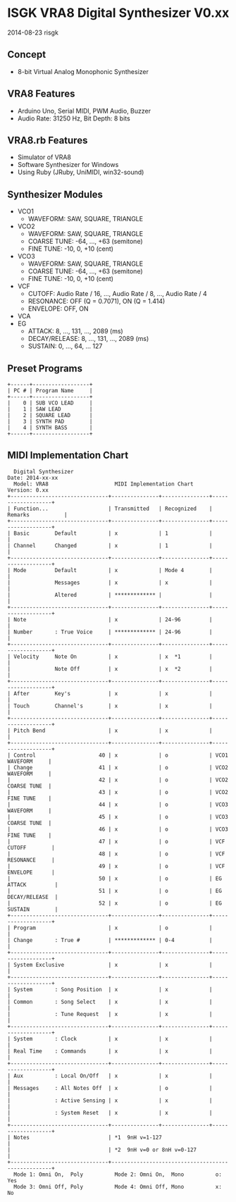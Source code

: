 # ISGK VRA8 Digital Synthesizer V0.xx

2014-08-23 risgk

## Concept

- 8-bit Virtual Analog Monophonic Synthesizer

## VRA8 Features

- Arduino Uno, Serial MIDI, PWM Audio, Buzzer
- Audio Rate: 31250 Hz, Bit Depth: 8 bits

## VRA8.rb Features

- Simulator of VRA8
- Software Synthesizer for Windows
- Using Ruby (JRuby, UniMIDI, win32-sound)

## Synthesizer Modules

- VCO1
    - WAVEFORM: SAW, SQUARE, TRIANGLE
- VCO2
    - WAVEFORM: SAW, SQUARE, TRIANGLE
    - COARSE TUNE: -64, ..., +63 (semitone)
    - FINE TUNE: -10, 0, +10 (cent)
- VCO3
    - WAVEFORM: SAW, SQUARE, TRIANGLE
    - COARSE TUNE: -64, ..., +63 (semitone)
    - FINE TUNE: -10, 0, +10 (cent)
- VCF
    - CUTOFF: Audio Rate / 16, ..., Audio Rate / 8, ..., Audio Rate / 4
    - RESONANCE: OFF (Q = 0.7071), ON (Q = 1.414)
    - ENVELOPE: OFF, ON
- VCA
- EG
    - ATTACK: 8, ..., 131, ..., 2089 (ms)
    - DECAY/RELEASE: 8, ..., 131, ..., 2089 (ms)
    - SUSTAIN: 0, ..., 64, ... 127

## Preset Programs

    +------+------------------+
    | PC # | Program Name     |
    +------+------------------+
    |    0 | SUB VCO LEAD     |
    |    1 | SAW LEAD         |
    |    2 | SQUARE LEAD      |
    |    3 | SYNTH PAD        |
    |    4 | SYNTH BASS       |
    +------+------------------+

## MIDI Implementation Chart

      Digital Synthesizer                                             Date: 2014-xx-xx
      Model: VRA8                     MIDI Implementation Chart       Version: 0.xx
    +-------------------------------+---------------+---------------+-------------------+
    | Function...                   | Transmitted   | Recognized    | Remarks           |
    +-------------------------------+---------------+---------------+-------------------+
    | Basic        Default          | x             | 1             |                   |
    | Channel      Changed          | x             | 1             |                   |
    +-------------------------------+---------------+---------------+-------------------+
    | Mode         Default          | x             | Mode 4        |                   |
    |              Messages         | x             | x             |                   |
    |              Altered          | ************* |               |                   |
    +-------------------------------+---------------+---------------+-------------------+
    | Note                          | x             | 24-96         |                   |
    | Number       : True Voice     | ************* | 24-96         |                   |
    +-------------------------------+---------------+---------------+-------------------+
    | Velocity     Note On          | x             | x  *1         |                   |
    |              Note Off         | x             | x  *2         |                   |
    +-------------------------------+---------------+---------------+-------------------+
    | After        Key's            | x             | x             |                   |
    | Touch        Channel's        | x             | x             |                   |
    +-------------------------------+---------------+---------------+-------------------+
    | Pitch Bend                    | x             | x             |                   |
    +-------------------------------+---------------+---------------+-------------------+
    | Control                    40 | x             | o             | VCO1 WAVEFORM     |
    | Change                     41 | x             | o             | VCO2 WAVEFORM     |
    |                            42 | x             | o             | VCO2 COARSE TUNE  |
    |                            43 | x             | o             | VCO2 FINE TUNE    |
    |                            44 | x             | o             | VCO3 WAVEFORM     |
    |                            45 | x             | o             | VCO3 COARSE TUNE  |
    |                            46 | x             | o             | VCO3 FINE TUNE    |
    |                            47 | x             | o             | VCF CUTOFF        |
    |                            48 | x             | o             | VCF RESONANCE     |
    |                            49 | x             | o             | VCF ENVELOPE      |
    |                            50 | x             | o             | EG ATTACK         |
    |                            51 | x             | o             | EG DECAY/RELEASE  |
    |                            52 | x             | o             | EG SUSTAIN        |
    +-------------------------------+---------------+---------------+-------------------+
    | Program                       | x             | o             |                   |
    | Change       : True #         | ************* | 0-4           |                   |
    +-------------------------------+---------------+---------------+-------------------+
    | System Exclusive              | x             | x             |                   |
    +-------------------------------+---------------+---------------+-------------------+
    | System       : Song Position  | x             | x             |                   |
    | Common       : Song Select    | x             | x             |                   |
    |              : Tune Request   | x             | x             |                   |
    +-------------------------------+---------------+---------------+-------------------+
    | System       : Clock          | x             | x             |                   |
    | Real Time    : Commands       | x             | x             |                   |
    +-------------------------------+---------------+---------------+-------------------+
    | Aux          : Local On/Off   | x             | x             |                   |
    | Messages     : All Notes Off  | x             | o             |                   |
    |              : Active Sensing | x             | x             |                   |
    |              : System Reset   | x             | x             |                   |
    +-------------------------------+---------------+---------------+-------------------+
    | Notes                         | *1  9nH v=1-127                                   |
    |                               | *2  9nH v=0 or 8nH v=0-127                        |
    +-------------------------------+---------------------------------------------------+
      Mode 1: Omni On,  Poly          Mode 2: Omni On,  Mono          o: Yes
      Mode 3: Omni Off, Poly          Mode 4: Omni Off, Mono          x: No
